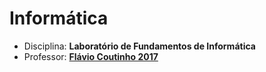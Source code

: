 # Informática

- Disciplina: **Laboratório de Fundamentos de Informática**
- Professor: **[Flávio Coutinho 2017](mailto:coutinho@decom.cefetmg.br)**
